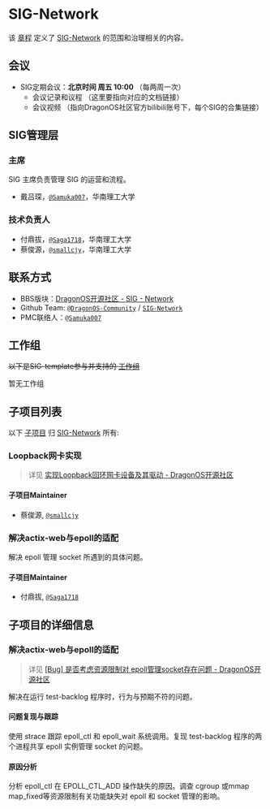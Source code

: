 # SIG-Network

<!-- > 这个目录下是SIG信息的模版，当你申请成立新的SIG的时候，需要填写相关的内容。 -->

<!-- （这里是一段SIG的简介）SIG-template维护了XXXXX，它的目标是XXXX。 -->


该 [章程](charter.md) 定义了 [SIG-Network] 的范围和治理相关的内容。

## 会议

- SIG定期会议：**北京时间 周五 10:00** （每两周一次）
  - 会议记录和议程 （这里要指向对应的文档链接）
  - 会议视频 （指向DragonOS社区官方bilibili账号下，每个SIG的合集链接）


## SIG管理层

### 主席

SIG 主席负责管理 SIG 的运营和流程。
- 戴吕琛，[`@Samuka007`]，华南理工大学

### 技术负责人

- 付鼎拔，[`@Saga1718`]，华南理工大学
- 蔡俊源，[`@smallcjy`]，华南理工大学

## 联系方式

- BBS版块：[DragonOS开源社区 - SIG - Network](https://bbs.dragonos.org.cn/c/sig-net)
- Github Team: [`@DragonOS-Community`] / [`SIG-Network`]
- PMC联络人：[`@Samuka007`]

## 工作组

~~以下是SIG-template参与并支持的 [工作组]~~ 

暂无工作组

<!-- - [示例工作组] -->

## 子项目列表

以下 [子项目] 归 [SIG-Network] 所有:

### Loopback网卡实现

> 详见 [实现Loopback回环网卡设备及其驱动 - DragonOS开源社区](https://bbs.dragonos.org.cn/t/topic/238)

#### 子项目Maintainer

- 蔡俊源, [`@smallcjy`]

### 解决actix-web与epoll的适配

解决 epoll 管理 socket 所遇到的具体问题。

#### 子项目Maintainer

- 付鼎拔, [`@Saga1718`]

## 子项目的详细信息

### 解决actix-web与epoll的适配
> 详见 [[Bug] 是否考虑资源限制对 epoll管理socket存在问题 - DragonOS开源社区](https://bbs.dragonos.org.cn/t/topic/235)

解决在运行 test-backlog 程序时，行为与预期不符的问题。

#### 问题复现与跟踪
使用 strace 跟踪 epoll_ctl 和 epoll_wait 系统调用。复现 test-backlog 程序的两个进程共享 epoll 实例管理 socket 的问题。

#### 原因分析
分析 epoll_ctl 在 EPOLL_CTL_ADD 操作缺失的原因。调查 cgroup 或mmap map_fixed等资源限制有关功能缺失对 epoll 和 socket 管理的影响。

<!-- 引用 -->
[工作组]: /governance/dev-group.md#WG（工作组）
[子项目]: /governance/dev-group.md#子项目
[示例工作组]: /wgs/wg-template/README.md
[SIG-Network]: ./README.md
[`@DragonOS-Community`]: https://github.com/DragonOS-Community
[`SIG-Network`]: https://github.com/orgs/DragonOS-Community/teams/sig-network
[`@Samuka007`]: https://github.com/Samuka007
[`@Saga1718`]: https://github.com/Saga1718
[`@smallcjy`]: https://github.com/smallcjy
